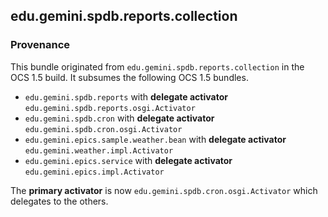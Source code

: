 
## edu.gemini.spdb.reports.collection

### Provenance

This bundle originated from `edu.gemini.spdb.reports.collection` in the OCS 1.5 build. It subsumes the following OCS 1.5 bundles.
 
- `edu.gemini.spdb.reports` with **delegate activator** `edu.gemini.spdb.reports.osgi.Activator`
- `edu.gemini.spdb.cron` with **delegate activator** `edu.gemini.spdb.cron.osgi.Activator`
- `edu.gemini.epics.sample.weather.bean` with **delegate activator** `edu.gemini.weather.impl.Activator`
- `edu.gemini.epics.service` with **delegate activator** `edu.gemini.epics.impl.Activator`

The **primary activator** is now `edu.gemini.spdb.cron.osgi.Activator` which delegates to the others.

